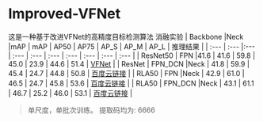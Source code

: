 # Improved-VFNet
这是一种基于改进VFNet的高精度目标检测算法
消融实验 
| Backbone      |Neck       |mAP  |    mAP     |    AP50     |    AP75     |    AP_S     |    AP_M     |    AP_L     |    推理结果     |
|     :---      |  :---     |:--- |   :---     |   :---     |   :---     |   :---     |   :---     |   :---     |   :---     |
| ResNet50      | FPN       |41.6 |    41.6    |     59.8    |    45.0    |     23.9    |     44.6    |    51.4    |     [VFNet](https://github.com/hyz-xmaster/VarifocalNet)      |
| ResNet        | FPN_DCN   |Neck |     41.8    |     59.9    |     45.4    |     24.7    |     44.8    |     50.8    |    [百度云链接](https://pan.baidu.com/s/1TdoY_lqLc7IkkCBFwYyOMQ)     |
|  RLA50        | FPN       |Neck |     42.9    |     61.0    |     46.5    |     24.7    |     45.8    |     53.6    |     [百度云链接](https://pan.baidu.com/s/1EJdOuZDOeuyq0DO-_7zWzQ)     |
| RLA50         | FPN_DCN   |Neck |     43.1    |     61.1    |     46.7    |     25.2    |     46.0    |     53.1    |     [百度云链接](https://pan.baidu.com/s/1IytKC84RJSECNGGeORS5EA)      |
>单尺度，单批次训练。 提取码均为: 6666
